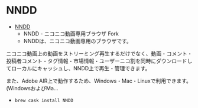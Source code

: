 # NNDD
- [NNDD](https://osdn.jp/projects/nndd/)
  -  NNDD - ニコニコ動画専用ブラウザ Fork
  - NNDDは、ニコニコ動画専用のブラウザです。ニコニコ動画上の動画をストリーミング再生するだけでなく、動画・コメント・投稿者コメント・タグ情報・市場情報・ユーザーニコ割を同時にダウンロードしてローカルにキャッシュし、NNDD上で再生・管理できます。また、Adobe AIR上で動作するため、Windows・Mac・Linuxで利用できます。(WindowsおよびMa...
  - `brew cask install NNDD`
